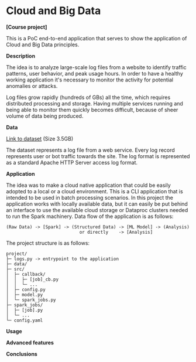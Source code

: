 # Cloud and Big Data

**[Course project]**

This is a PoC end-to-end application that serves to show the application of Cloud and Big Data principles.

**Description**

The idea is to analyze large-scale log files from a website to identify traffic patterns, user behavior, and peak usage
hours.
In order to have a healthy working application it's necessary to monitor the activity for potential anomalies or
attacks.

Log files grow rapidly (hundreds of GBs) all the time, which requires distributed processing and storage.
Having multiple services running and being able to monitor them quickly becomes difficult, because of sheer volume of
data being produced.

**Data**

[Link to dataset](
https://www.kaggle.com/datasets/eliasdabbas/web-server-access-logs
) (Size 3.5GB)

The dataset represents a log file from a web service.
Every log record represents user or bot traffic towards the site.
The log format is represented as a standard Apache HTTP Server
access log format.

**Application**

The idea was to make a cloud native application that could be easily adopted to a local or a cloud environment.
This is a CLI application that is intended to be used in batch processing scenarios.
In this project the application works with locally available data, but it can easily be put behind an interface to use
the available cloud storage or Dataproc clusters needed to run the Spark machinery.
Data flow of the application is as follows:

```text
(Raw Data) -> [Spark] -> (Structured Data) -> [ML Model] -> (Analysis)
                            or directly    -> [Analysis]
```



The project structure is as follows:

```text
project/
├─ logs.py -> entrypoint to the application
├─ data/
├─ src/
│  ├─ callback/
│  │  ├─ [job]_cb.py
│  │  └─ ...
│  ├─ config.py
│  ├─ model.py
│  └─ spark_jobs.py
├─ spark_jobs/
│  ├─ [job].py
│  └─ ...
└─ config.yaml
```

**Usage**

**Advanced features**

**Conclusions**
